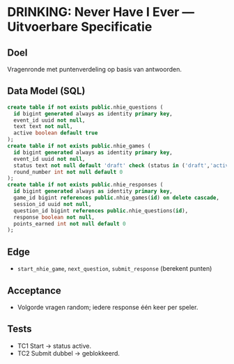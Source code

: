 # DRINKING: Never Have I Ever — Uitvoerbare Specificatie

## Doel
Vragenronde met puntenverdeling op basis van antwoorden.

## Data Model (SQL)
```sql
create table if not exists public.nhie_questions (
  id bigint generated always as identity primary key,
  event_id uuid not null,
  text text not null,
  active boolean default true
);
create table if not exists public.nhie_games (
  id bigint generated always as identity primary key,
  event_id uuid not null,
  status text not null default 'draft' check (status in ('draft','active','completed')),
  round_number int not null default 0
);
create table if not exists public.nhie_responses (
  id bigint generated always as identity primary key,
  game_id bigint references public.nhie_games(id) on delete cascade,
  session_id uuid not null,
  question_id bigint references public.nhie_questions(id),
  response boolean not null,
  points_earned int not null default 0
);
```

## Edge
- `start_nhie_game`, `next_question`, `submit_response` (berekent punten)

## Acceptance
- Volgorde vragen random; iedere response één keer per speler.

## Tests
- TC1 Start → status active.
- TC2 Submit dubbel → geblokkeerd.
